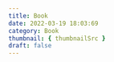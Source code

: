```yaml
---
title: Book
date: 2022-03-19 18:03:69
category: Book
thumbnail: { thumbnailSrc }
draft: false
---
```


